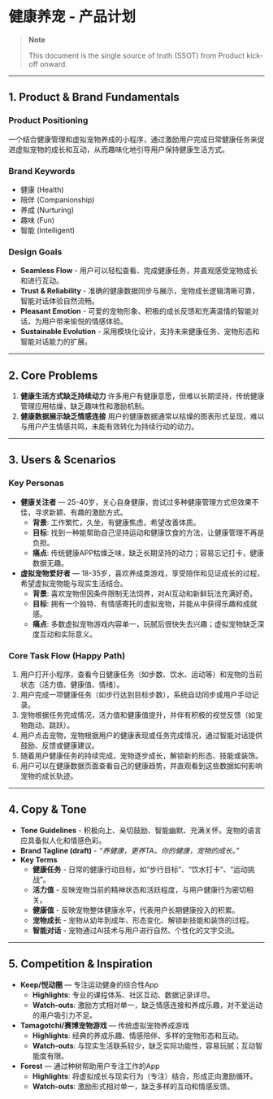 # 健康养宠 - 产品计划

> **Note**
>
>
> This document is the single source of truth (SSOT) from Product kick-off onward.
>

---

## 1. Product & Brand Fundamentals

### Product Positioning
一个结合健康管理和虚拟宠物养成的小程序，通过激励用户完成日常健康任务来促进虚拟宠物的成长和互动，从而趣味化地引导用户保持健康生活方式。

### Brand Keywords

- 健康 (Health)
- 陪伴 (Companionship)
- 养成 (Nurturing)
- 趣味 (Fun)
- 智能 (Intelligent)

### Design Goals

- **Seamless Flow** - 用户可以轻松查看、完成健康任务，并直观感受宠物成长和进行互动。
- **Trust & Reliability** - 准确的健康数据同步与展示，宠物成长逻辑清晰可靠，智能对话体验自然流畅。
- **Pleasant Emotion** - 可爱的宠物形象、积极的成长反馈和充满温情的智能对话，为用户带来愉悦的情感体验。
- **Sustainable Evolution** - 采用模块化设计，支持未来健康任务、宠物形态和智能对话能力的扩展。

---

## 2. Core Problems

1. **健康生活方式缺乏持续动力**
   许多用户有健康意愿，但难以长期坚持，传统健康管理应用枯燥，缺乏趣味性和激励机制。
2. **健康数据展示缺乏情感连接**
   用户的健康数据通常以枯燥的图表形式呈现，难以与用户产生情感共鸣，未能有效转化为持续行动的动力。

---

## 3. Users & Scenarios

### Key Personas

- **健康关注者** — 25-40岁，关心自身健康，尝试过多种健康管理方式但效果不佳，寻求新颖、有趣的激励方式。
  * **背景**: 工作繁忙，久坐，有健康焦虑，希望改善体质。
  * **目标**: 找到一种能帮助自己坚持运动和健康饮食的方法，让健康管理不再是负担。
  * **痛点**: 传统健康APP枯燥乏味，缺乏长期坚持的动力；容易忘记打卡，健康数据无趣。
- **虚拟宠物爱好者** — 18-35岁，喜欢养成类游戏，享受陪伴和见证成长的过程，希望虚拟宠物能与现实生活结合。
  * **背景**: 喜欢宠物但因条件限制无法饲养，对AI互动和新鲜玩法充满好奇。
  * **目标**: 拥有一个独特、有情感寄托的虚拟宠物，并能从中获得乐趣和成就感。
  * **痛点**: 多数虚拟宠物游戏内容单一，玩腻后很快失去兴趣；虚拟宠物缺乏深度互动和实际意义。

### Core Task Flow (Happy Path)

1. 用户打开小程序，查看今日健康任务（如步数、饮水、运动等）和宠物的当前状态（活力值、健康值、情绪）。
2. 用户完成一项健康任务（如步行达到目标步数），系统自动同步或用户手动记录。
3. 宠物根据任务完成情况，活力值和健康值提升，并伴有积极的视觉反馈（如宠物跑动、跳跃）。
4. 用户点击宠物，宠物根据用户的健康表现或任务完成情况，通过智能对话提供鼓励、反馈或健康建议。
5. 随着用户健康任务的持续完成，宠物逐步成长，解锁新的形态、技能或装饰。
6. 用户可以在健康数据页面查看自己的健康趋势，并直观看到这些数据如何影响宠物的成长轨迹。

---

## 4. Copy & Tone

- **Tone Guidelines** - 积极向上、亲切鼓励、智能幽默、充满关怀。宠物的语言应具备拟人化和情感色彩。
- **Brand Tagline (draft)** - *“养健康，更养TA。你的健康，宠物的成长。”*
- **Key Terms**
  - **健康任务** - 日常的健康行动目标，如“步行目标”、“饮水打卡”、“运动挑战”。
  - **活力值** - 反映宠物当前的精神状态和活跃程度，与用户健康行为密切相关。
  - **健康值** - 反映宠物整体健康水平，代表用户长期健康投入的积累。
  - **宠物成长** - 宠物从幼年到成年、形态变化、解锁新技能和装饰的过程。
  - **智能对话** - 宠物通过AI技术与用户进行自然、个性化的文字交流。

---

## 5. Competition & Inspiration

- **Keep/悦动圈** — 专注运动健身的综合性App
  * **Highlights**: 专业的课程体系、社区互动、数据记录详尽。
  * **Watch-outs**: 激励方式相对单一，缺乏情感连接和养成乐趣，对不爱运动的用户吸引力不足。
- **Tamagotchi/赛博宠物游戏** — 传统虚拟宠物养成游戏
  * **Highlights**: 经典的养成乐趣、情感陪伴、多样的宠物形态和互动。
  * **Watch-outs**: 与现实生活联系较少，缺乏实际功能性，容易玩腻；互动智能度有限。
- **Forest** — 通过种树帮助用户专注工作的App
  * **Highlights**: 将虚拟成长与现实行为（专注）结合，形成正向激励循环。
  * **Watch-outs**: 激励形式相对单一，缺乏多样的互动和情感反馈。